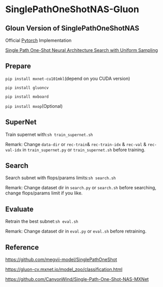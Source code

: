 # SinglePathOneShotNAS-Gluon

## Gloun Version of SinglePathOneShotNAS

Official [Pytorch](https://github.com/megvii-model/SinglePathOneShot) Implementation 

[Single Path One-Shot Neural Architecture Search with Uniform Sampling](https://arxiv.org/abs/1904.00420)


## Prepare

`pip install mxnet-cu101mkl`(depend on you CUDA version)

`pip install gluoncv`

`pip install mxboard`

`pip install mxop`(Optional)

## SuperNet

Train supernet with:`sh train_supernet.sh`

Remark: Change `data-dir` or `rec-train`& `rec-train-idx` & `rec-val` & `rec-val-idx` in `train_supernet.py` or `train_supernet.sh` before training.


## Search

Search subnet with flops/params limits:`sh search.sh`

Remark: Change dataset dir in `search.py` or `search.sh` before searching, change flops/params limit if you like.

## Evaluate

Retrain the best subnet:`sh eval.sh`

Remark: Change dataset dir in `eval.py` or `eval.sh` before retraining.



## Reference

https://github.com/megvii-model/SinglePathOneShot

https://gluon-cv.mxnet.io/model_zoo/classification.html

https://github.com/CanyonWind/Single-Path-One-Shot-NAS-MXNet




